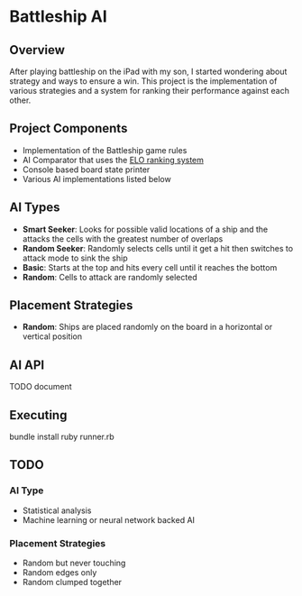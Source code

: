 # Battleship AI

## Overview

After playing battleship on the iPad with my son, I started wondering
about strategy and ways to ensure a win.  This project is the
implementation of various strategies and a system for ranking their
performance against each other.

## Project Components

 * Implementation of the Battleship game rules
 * AI Comparator that uses the [ELO ranking system](http://en.wikipedia.org/wiki/Elo_rating_system)
 * Console based board state printer
 * Various AI implementations listed below

## AI Types

 - **Smart Seeker**: Looks for possible valid locations of a ship and
   the attacks the cells with the greatest number of overlaps
 - **Random Seeker**: Randomly selects cells until it get a hit then
   switches to attack mode to sink the ship
 - **Basic**: Starts at the top and hits every cell until it reaches the
   bottom
 - **Random**: Cells to attack are randomly selected

## Placement Strategies

 - **Random**: Ships are placed randomly on the board in a horizontal or
   vertical position

## AI API

TODO document

## Executing

  bundle install
  ruby runner.rb

## TODO

### AI Type

 - Statistical analysis
 - Machine learning or neural network backed AI

### Placement Strategies

 - Random but never touching
 - Random edges only
 - Random clumped together
